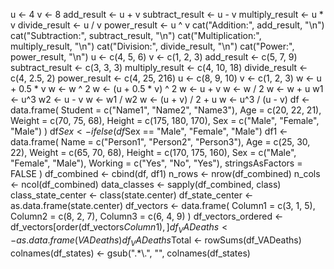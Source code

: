 u <- 4
v <- 8
add_result <- u + v
subtract_result <- u - v
multiply_result <- u * v
divide_result <- u / v
power_result <- u ^ v
cat("Addition:", add_result, "\n")
cat("Subtraction:", subtract_result, "\n")
cat("Multiplication:", multiply_result, "\n")
cat("Division:", divide_result, "\n")
cat("Power:", power_result, "\n")
u <- c(4, 5, 6)
v <- c(1, 2, 3)
add_result <- c(5, 7, 9)
subtract_result <- c(3, 3, 3)
multiply_result <- c(4, 10, 18)
divide_result <- c(4, 2.5, 2)
power_result <- c(4, 25, 216)
u <- c(8, 9, 10)
v <- c(1, 2, 3)
w <- u + 0.5 * v
w <- w ^ 2
w <- (u + 0.5 * v) ^ 2
w <- u + v
w <- w / 2
w <- w + u
w1 <- u^3
w2 <- u - v
w <- w1 / w2
w <- (u + v) / 2 + u
w <- u^3 / (u - v)
df <- data.frame(
  Student = c("Name1", "Name2", "Name3"),
  Age = c(20, 22, 21),
  Weight = c(70, 75, 68),
  Height = c(175, 180, 170),
  Sex = c("Male", "Female", "Male")
)
df$Sex <- ifelse(df$Sex == "Male", "Female", "Male")
df1 <- data.frame(
  Name = c("Person1", "Person2", "Person3"),
  Age = c(25, 30, 22),
  Weight = c(65, 70, 68),
  Height = c(170, 175, 160),
  Sex = c("Male", "Female", "Male"),
  Working = c("Yes", "No", "Yes"),
  stringsAsFactors = FALSE
)
df_combined <- cbind(df, df1)
n_rows <- nrow(df_combined)
n_cols <- ncol(df_combined)
data_classes <- sapply(df_combined, class)
class_state_center <- class(state.center)
df_state_center <- as.data.frame(state.center)
df_vectors <- data.frame(
  Column1 = c(3, 1, 5),
  Column2 = c(8, 2, 7),
  Column3 = c(6, 4, 9)
)
df_vectors_ordered <- df_vectors[order(df_vectors$Column1), ]
df_VADeaths <- as.data.frame(VADeaths)
df_VADeaths$Total <- rowSums(df_VADeaths)
colnames(df_states) <- gsub(".*\\.", "", colnames(df_states)





